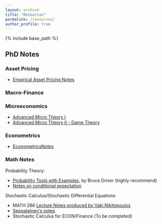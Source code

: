 ```yaml
---
layout: archive
title: "Resources"
permalink: /resources/
author_profile: true
---
```


{% include base_path %}

## PhD Notes

### Asset Pricing
+ [Empirical Asset Pricing Notes]()

### Macro-Finance

### Microeconomics
+ [Advanced Micro Theory I](https://felixmunozgarcia.com/econs-501/)
+ [Advanced Micro Theory II - Game Theory](https://felixmunozgarcia.com/econs-503/)

### Econometrics
+ [EconometricsNotes](../files/Notes/EconometricsNotes.pdf)

### Math Notes
Probability Theory:
+ [Probability Tools with Examples](https://mathweb.ucsd.edu/~bdriver/280_18-19_prob/Lecture_Notes/2018-19-Lecture%20Notes.pdf), by Bruce Driver (highly recommend)
+ [Notes on conditional expectation](../files/Notes/Notes_on_conditional_expectation.pdf)

Stochastic Calculus/Stochastic Differential Equations
+ MATH 286 [Lecture Notes produced by Vaki Nikitopoulos](https://sites.google.com/view/vakiniki/notes)
+ [Seppalainen's notes](https://people.math.wisc.edu/~tseppalainen/bookpage.html)
+ Stochastic Calculus for ECON/Finance (To be completed)